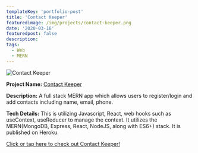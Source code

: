 ```yaml
---
templateKey: 'portfolio-post'
title: 'Contact Keeper'
featuredimage: /img/projects/contact-keeper.png
date: '2020-03-16'
featuredpost: false
description:
tags:
  - Web
  - MERN
---
```


![Contact Keeper](/img/projects/contact-keeper.png)

**Project Name:** [Contact Keeper](https://fast-plains-63589.herokuapp.com/)

**Description:**
A full stack MERN app which allows users to register/login and add contacts including name, email, phone.

**Tech Details:**
This is utilizing Javascript, React, web hooks such as useContext, useReducer to manage the context. It utilizes the MERN(MongoDB, Express, React, NodeJS, along with ES6+) stack. It is published on Heroku.

[Click or tap here to check out Contact Keeper!](https://fast-plains-63589.herokuapp.com/)

